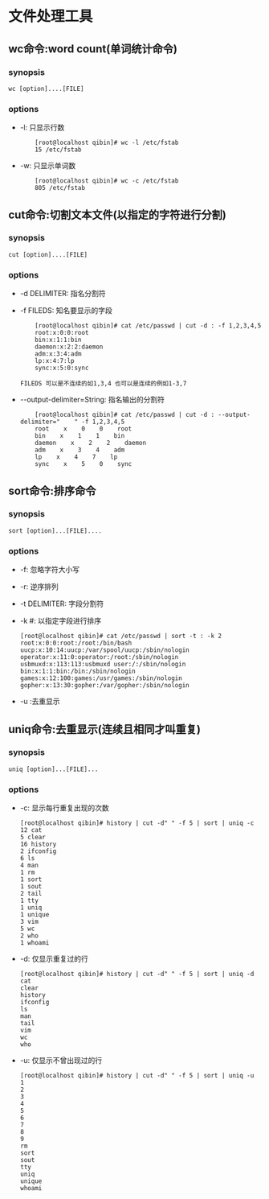 # 文件处理工具
## wc命令:word count(单词统计命令)
### synopsis
    wc [option]....[FILE]
### options
*   -l: 只显示行数

            [root@localhost qibin]# wc -l /etc/fstab 
            15 /etc/fstab


*   -w: 只显示单词数
  
            [root@localhost qibin]# wc -c /etc/fstab
            805 /etc/fstab

## cut命令:切割文本文件(以指定的字符进行分割)
### synopsis
    cut [option]....[FILE]
### options
*   -d DELIMITER: 指名分割符
*   -f FILEDS: 知名要显示的字段
  
            [root@localhost qibin]# cat /etc/passwd | cut -d : -f 1,2,3,4,5
            root:x:0:0:root
            bin:x:1:1:bin
            daemon:x:2:2:daemon
            adm:x:3:4:adm
            lp:x:4:7:lp
            sync:x:5:0:sync
        
        FILEDS 可以是不连续的如1,3,4 也可以是连续的例如1-3,7
*   --output-delimiter=String: 指名输出的分割符
   
            [root@localhost qibin]# cat /etc/passwd | cut -d : --output-delimiter="    " -f 1,2,3,4,5
            root    x    0    0    root
            bin    x    1    1    bin
            daemon    x    2    2    daemon
            adm    x    3    4    adm
            lp    x    4    7    lp
            sync    x    5    0    sync

## sort命令:排序命令
### synopsis
    sort [option]...[FILE]....
### options
*   -f: 忽略字符大小写
*   -r: 逆序排列
*   -t DELIMITER: 字段分割符  
*   -k #: 以指定字段进行排序
      
        [root@localhost qibin]# cat /etc/passwd | sort -t : -k 2
        root:x:0:0:root:/root:/bin/bash
        uucp:x:10:14:uucp:/var/spool/uucp:/sbin/nologin
        operator:x:11:0:operator:/root:/sbin/nologin
        usbmuxd:x:113:113:usbmuxd user:/:/sbin/nologin
        bin:x:1:1:bin:/bin:/sbin/nologin
        games:x:12:100:games:/usr/games:/sbin/nologin
        gopher:x:13:30:gopher:/var/gopher:/sbin/nologin
*   -u :去重显示

## uniq命令:去重显示(连续且相同才叫重复)
### synopsis
    uniq [option]...[FILE]...
### options
*   -c: 显示每行重复出现的次数
      
        [root@localhost qibin]# history | cut -d" " -f 5 | sort | uniq -c
        12 cat  
        5 clear  
        16 history  
        2 ifconfig  
        6 ls  
        4 man  
        1 rm  
        1 sort  
        1 sout  
        2 tail  
        1 tty  
        1 uniq  
        1 unique  
        3 vim  
        5 wc  
        2 who  
        1 whoami  
*   -d: 仅显示重复过的行
   
        [root@localhost qibin]# history | cut -d" " -f 5 | sort | uniq -d
        cat
        clear
        history
        ifconfig
        ls
        man
        tail
        vim
        wc
        who

*   -u: 仅显示不曾出现过的行
   
        [root@localhost qibin]# history | cut -d" " -f 5 | sort | uniq -u
        1  
        2  
        3  
        4  
        5  
        6  
        7  
        8  
        9  
        rm  
        sort  
        sout  
        tty  
        uniq  
        unique  
        whoami  


